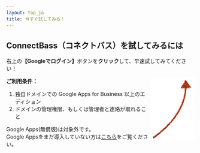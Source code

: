 ```yaml
---
layout: top_ja
title: 今すぐ試してみる！
---
```



<div class="row">
  <div class="col-md-9">
<h2><span class="logoTypoPrefix">Connect</span><span class="logoTypoSuffix">Bass</span>（コネクトバス）を試してみるには</h2>
<p>右上の<strong color="#d9534f">【Googleでログイン】</strong>ボタンを<strong>クリック</strong>して、早速試してみてください！</p>
</div>
<div class="col-md-3" align="right">
<img src="/assets/img/redarrow.png" align="right">
  </div>
</div>


<strong>ご利用条件：</strong>

1. 独自ドメインでの Google Apps for Business 以上のエディション
1. ドメインの管理権限、もしくは管理者と連絡が取れること

Google Apps(無償版)は対象外です。  
Google Appsをまだ導入していない方は[こちら](apps.html)をご覧ください。
